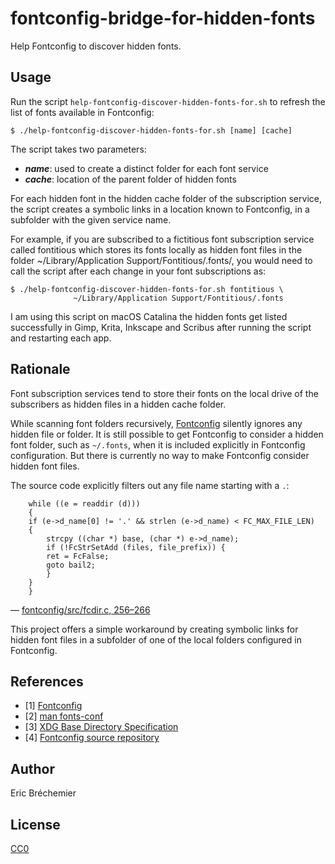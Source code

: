 # fontconfig-bridge-for-hidden-fonts
Help Fontconfig to discover hidden fonts.

## Usage

Run the script `help-fontconfig-discover-hidden-fonts-for.sh`
to refresh the list of fonts available in Fontconfig:

```
$ ./help-fontconfig-discover-hidden-fonts-for.sh [name] [cache]
```

The script takes two parameters:

* ***name***: used to create a distinct folder for each font service
* ***cache***: location of the parent folder of hidden fonts

For each hidden font in the hidden cache folder of the subscription service,
the script creates a symbolic links in a location known to Fontconfig,
in a subfolder with the given service name.

For example, if you are subscribed to a fictitious font subscription service
called fontitious which stores its fonts locally as hidden font files in the
folder ~/Library/Application Support/Fontitious/.fonts/, you would need to
call the script after each change in your font subscriptions as:

```
$ ./help-fontconfig-discover-hidden-fonts-for.sh fontitious \
              ~/Library/Application Support/Fontitious/.fonts
```

I am using this script on macOS Catalina the hidden fonts
get listed successfully in Gimp, Krita, Inkscape and Scribus
after running the script and restarting each app.

## Rationale

Font subscription services tend to store their fonts on the local drive
of the subscribers as hidden files in a hidden cache folder.

While scanning font folders recursively, [Fontconfig][] silently ignores
any hidden file or folder. It is still possible to get Fontconfig to consider
a hidden font folder, such as `~/.fonts`, when it is included explicitly
in Fontconfig configuration. But there is currently no way to make Fontconfig
consider hidden font files.

The source code explicitly filters out any file name starting with a `.`:

```
    while ((e = readdir (d)))
    {
	if (e->d_name[0] != '.' && strlen (e->d_name) < FC_MAX_FILE_LEN)
	{
	    strcpy ((char *) base, (char *) e->d_name);
	    if (!FcStrSetAdd (files, file_prefix)) {
		ret = FcFalse;
		goto bail2;
	    }
	}
    }
```
— [fontconfig/src/fcdir.c, 256–266](https://gitlab.freedesktop.org/fontconfig/fontconfig/-/blob/fd3eebad741c0fdfce2a7e44f9b3ac8895b70a58/src/fcdir.c#L258)

This project offers a simple workaround by creating symbolic links for hidden
font files in a subfolder of one of the local folders configured in Fontconfig.

## References

* [1] [Fontconfig][]
* [2] [man fonts-conf](https://www.freedesktop.org/software/fontconfig/fontconfig-user.html)
* [3] [XDG Base Directory Specification](https://specifications.freedesktop.org/basedir-spec/basedir-spec-latest.html)
* [4] [Fontconfig source repository](https://gitlab.freedesktop.org/fontconfig/fontconfig)

[Fontconfig]: https://www.freedesktop.org/wiki/Software/fontconfig/

## Author

Eric Bréchemier

## License

[CC0](https://creativecommons.org/share-your-work/public-domain/cc0/)

